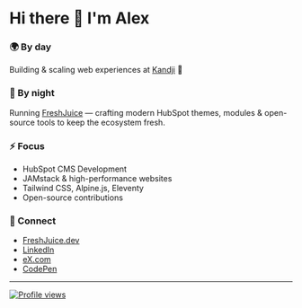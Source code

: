 # Hi there 👋 I'm Alex

### 🌍 By day
Building & scaling web experiences at [Kandji](https://www.kandji.io) 🚀

### 🍊 By night
Running [FreshJuice](https://freshjuice.dev) — crafting modern HubSpot themes, modules & open-source tools to keep the ecosystem fresh.

### ⚡ Focus
- HubSpot CMS Development
- JAMstack & high-performance websites
- Tailwind CSS, Alpine.js, Eleventy
- Open-source contributions

### 🔗 Connect
- [FreshJuice.dev](https://freshjuice.dev)
- [LinkedIn](https://linkedin.com/in/reatlat)
- [eX.com](https://x.com/reatlat)
- [CodePen](https://codepen.io/reatlat)

---

[![Profile views](https://komarev.com/ghpvc/?username=reatlat&label=Profile%20views&style=social)](https://github.com/reatlat)
